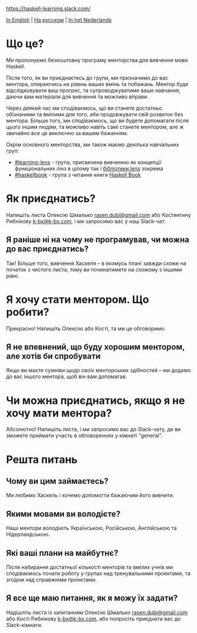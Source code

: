 https://haskell-learning.slack.com/

[In English](https://github.com/haskell-learning-group/haskell-learning-group/blob/master/README.md) | [На русском](https://github.com/haskell-learning-group/haskell-learning-group/blob/master/README.ru.md) | [In het Nederlands](https://github.com/haskell-learning-group/haskell-learning-group/blob/master/README.nl.md)

# Що це?

Ми пропонуємо безкоштовну програму менторства для вивчення мови
Haskell.

Після того, як ви приєднаєтесь до групи, ми призначимо до вас ментора,
опираючись на рівень ваших вмінь та побажань. Ментор буде
відслідковувати ваш прогрес, та супроводжуватиме ваше навчання, даючи
вам матеріали для вивчення та можливо вправи.

Через деякий час ми сподіваємось, що ви станете достатньо обізнаними
та вмілими для того, аби продовжувати свій розвиток без
ментора. Більше того, ми сподіваємось, що ви будете допомагати після
цього іншим людям, та можливо навіть самі станете ментором, але ж
звичайно все це виключно за вашим бажанням.

Окрім основного менторства, ми також маємо декілька навчальних груп:

- [#learning-lens](https://haskell-learning.slack.com/messages/learning-lens/) -
  група, присвячена вивченню як концепції функціональних лінз в цілому так і
  [бібліотеки lens](https://hackage.haskell.org/package/lens) зокрема
- [#haskellbook](https://haskell-learning.slack.com/messages/haskellbook/) -
  група з читання книги [Haskell Book](http://haskellbook.com/)

# Як приєднатись?

Напишіть листа Олексію Шмалько <rasen.dubi@gmail.com> або Костянтину
Рибнікову <k-bx@k-bx.com>, і ми запросимо вас у наш Slack-чат.

## Я раніше ні на чому не програмував, чи можна до вас приєднатись?

Так! Більше того, вивчення Хаскеля – в якомусь плані завжди схоже на
початок з чистого листа, тому ви починатимете на схожому з іншими
рівні.

# Я хочу стати ментором. Що робити?

Прекрасно! Напишіть Олексію або Кості, та ми це обговоримо.

## Я не впевнений, що буду хорошим ментором, але хотів би спробувати

Якщо ви маєте сумніви щодо своїх менторських здібностей – ми додамо до
вас іншого ментора, щоб він вам допомагав.

# Чи можна приєднатись, якщо я не хочу мати ментора?

Абсолютно! Напишіть листа, і ми запросимо вас до Slack-чату, де ви
зможете приймати участь в обговореннях у кімнаті "general".

# Решта питань

## Чому ви цим займаєтесь?

Ми любимо Хаскель і хочемо допомогти бажаючим його вивчити.

## Якими мовами ви володієте?

Наші ментори володіють Українською, Російською, Англійською та Нідерландською.

## Які ваші плани на майбутнє?

Після набирання достатньої кількості менторів та вмілих учнів ми
сподіваємось почати роботу у групах над тренувальними проектами, та
згодом над справжніми проектами.

## Я все ще маю питання, як я можу їх задати?

Надішліть листа із запитанням Олексію Шмалько <rasen.dubi@gmail.com>
або Кості Рибнікову <k-bx@k-bx.com>, або попросіть приєднати вас до
Slack-кімнати.
